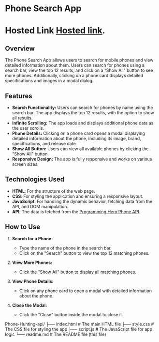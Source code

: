 # Phone Search App
# Hosted Link [Hosted link](https://nileshtiwari04.github.io/FS-21-Assignments/javascript%20Assignment/Phone-Hunting-api/index.html).

## Overview


The Phone Search App allows users to search for mobile phones and view detailed information about them. Users can search for phones using a search bar, view the top 12 results, and click on a "Show All" button to see more phones. Additionally, clicking on a phone card displays detailed specifications and images in a modal dialog.

## Features

- **Search Functionality:** Users can search for phones by name using the search bar. The app displays the top 12 results, with the option to show all results.
- **Infinite Scrolling:** The app loads and displays additional phone data as the user scrolls.
- **Phone Details:** Clicking on a phone card opens a modal displaying detailed information about the phone, including its image, brand, specifications, and release date.
- **Show All Button:** Users can view all available phones by clicking the "Show All" button.
- **Responsive Design:** The app is fully responsive and works on various screen sizes.

## Technologies Used

- **HTML**: For the structure of the web page.
- **CSS**: For styling the application and ensuring a responsive layout.
- **JavaScript**: For handling the dynamic behavior, fetching data from the API, and DOM manipulation.
- **API**: The data is fetched from the [Programming Hero Phone API](https://openapi.programming-hero.com/api/phones?search=oppo).

## How to Use

1. **Search for a Phone:**
   - Type the name of the phone in the search bar.
   - Click on the "Search" button to view the top 12 matching phones.

2. **View More Phones:**
   - Click the "Show All" button to display all matching phones.

3. **View Phone Details:**
   - Click on any phone card to open a modal with detailed information about the phone.

4. **Close the Modal:**
   - Click the "Close" button inside the modal to close it.

Phone-Hunting-api/
├── index.html      # The main HTML file
├── style.css      # The CSS file for styling the app
├── script.js       # The JavaScript file for app logic
└── readme.md       # The README file (this file)
